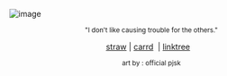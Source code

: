 ![image](https://encrypted-tbn0.gstatic.com/images?q=tbn:ANd9GcSikzI8MaZ5pB-pgH34WF5TRDldLYBN5uiQ-uQkLkQfBYFokpEGRxrmhCzf&s=10![image](https://github.com/user-attachments/assets/541519ac-9a12-4bd8-a39f-e5156b6f56a8)
)

<p align="center"> <sub>"I don't like causing trouble for the others." 

<div align="center">

[straw](https://reverse1999.straw.page/)&nbsp;|
[carrd](https://ghostlady.carrd.co)
&nbsp;|
[linktree](https://linktr.ee/ghostlysorrows)
&nbsp;&nbsp;


<p align="center"> <sub> art by : official pjsk
<!--
**apparitional-joice/apparitional-joice** is a ✨ _special_ ✨ repository because its `README.md` (this file) appears on your GitHub profile.

Here are some ideas to get you started:

- 🔭 I’m currently working on ...
- 🌱 I’m currently learning ...
- 👯 I’m looking to collaborate on ...
- 🤔 I’m looking for help with ...
- 💬 Ask me about ...
- 📫 How to reach me: ...
- 😄 Pronouns: ...
- ⚡ Fun fact: ...
-->
